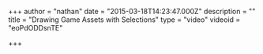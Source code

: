 +++
author = "nathan"
date = "2015-03-18T14:23:47.000Z"
description = ""
title = "Drawing Game Assets with Selections"
type = "video"
videoid = "eoPdODDsnTE"

+++
